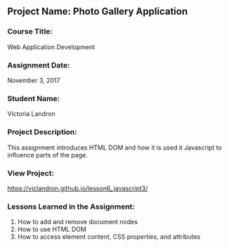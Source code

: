 ## Project Name:  Photo Gallery Application

### Course Title:
Web Application Development

### Assignment Date:  
November 3, 2017

### Student Name:  
Victoria Landron

### Project Description:
This assignment introduces HTML DOM and how it is used it Javascript to influence parts of the page.

### View Project:
https://viclandron.github.io/lesson6_javascript3/

### Lessons Learned in the Assignment:
1. How to add and remove document nodes
2. How to use HTML DOM
3. How to access element content, CSS properties, and attributes
